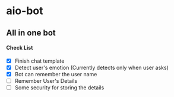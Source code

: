 # aio-bot

## All in one bot

#### Check List
- [x] Finish chat template
- [X] Detect user's emotion (Currently detects only when user asks)
- [x] Bot can remember the user name
- [ ] Remember User's Details
- [ ] Some security for storing the details
